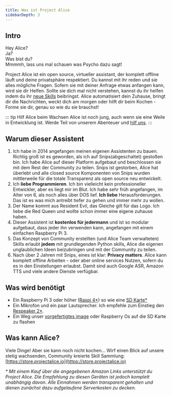 ```yaml
---
title: Was ist Project Alice
sidebarDepth: 3
---
```


<link rel="stylesheet" href="/css/speechbubbles.css">

## Intro

<div class="userSpeech male">Hey Alice?</div>
<div class="aliceSpeech female">Ja?</div>
<div class="userSpeech male">Was bist du?</div>
<div class="aliceSpeech female">Mmmmh, lass uns mal schauen was Psycho dazu sagt!</div>


Project Alice ist ein open source, virtueller assistant, der komplett offline läuft und deine privatsphäre respektiert. Du kannst mit ihr reden und sie alles mögliche Fragen. Sofern sie mit deiner Anfrage etwas anfangen kann, wird sie dir Helfen. Sollte sie dich mal nicht verstehen, kannst du ihr helfen indem du ihr [neue Skills](https://store.projectalice.io) beibringst. Alice automatisiert dein Zuhause, bringt dir die Nachrichten, weckt dich am morgen oder hilft dir beim Kochen - Forme sie dir, genau so wie du sie brauchst!

::: tip Hilf Alice beim Wachsen
Alice ist noch jung, auch wenn sie eine Weile in Entwicklung ist. Werde Teil von unserem Abenteuer und [hilf uns](../contribute/contributing.md).
:::


## Warum dieser Assistent

1. Ich habe in 2014 angefangen meinen eigenen Assistenten zu bauen. Richtig groß ist es geworden, als ich auf Snips(abgeschaltet) gestoßen bin. Ich habe Alice auf dieser Platform aufgebaut und beschlossen sie mit dem Rest der Community zu teilen. Snips ist gestorben, Alice hat überlebt und alle closed source Komponenten von Snips wurden mittlerweile für die totale Transparenz als open source neu entwickelt.
2. Ich **liebe Programmieren**. Ich bin vielleicht kein professioneller Entwickler, aber es liegt mir im Blut. Ich habe sehr früh angefangen, im Alter von 6, als noch alles über DOS lief. **Ich liebe** Herausforderungen. Das ist es was mich antreibt tiefer zu gehen und immer mehr zu wollen.
3. Der Name kommt aus Resident Evil, das Gleiche gilt für das Logo. Ich liebe die Red Queen und wollte schon immer eine eigene zuhause haben.
4. Dieser Assistent ist **kostenlos für jedermann** und ist so modular aufgebaut, dass jeder ihn verwenden kann, angefangen mit einem einfachen Raspberry Pi 3.
5. Das Konzept von Community erstellten (und Alice Team verwalteten) Skills erlaubt **jedem** mit grundlegenden Python skills, Alice die eigenen unglaublichen Ideen beizubringen und mit der Community zu teilen.
6. Nach über 2 Jahren mit Snips, eines ist klar: **Privacy matters**. Alice kann komplett offline Arbeiten - oder aber online services Nutzen, sofern du es in den Einstellungen erlaubst. Damit sind auch Google ASR, Amazon TTS und viele andere Dienste verfügbar.


 ## Was wird benötigt
 - Ein Raspberry Pi 3 oder höher ([Raspi 4*](https://amzn.to/36OWxOG)) so wie eine [SD Karte*](https://amzn.to/36OWxOG)
 - Ein Mikrofon und ein paar Lautsprecher. Ich empfehle zum Einstieg den [Respeaker 2*](https://amzn.to/36OWxOG).
 - Ein Weg unser [vorgefertigtes image](https://docs.projectalice.io/setup/) oder Raspberry Os auf die SD Karte zu flashen
 
 
 ## Was kann Alice?
 Viele Dinge! Aber sie kann noch nicht kochen... Wirf einen Blick auf unsere stetig wachsenden, Community kreierte Skill Sammlung: [https://store.projectalice.io](https://store.projectalice.io)
 
 
 _* Mit einem Kauf über die angegebenen Amazon Links unterstützt du Project Alice. Die Empfehlung zu diesen Geräten ist jedoch komplett unabhängig davon. Alle Einnahmen werden transparent gehalten und dienen zunächst dazu aufgelaufene Serverkosten zu decken._
 
